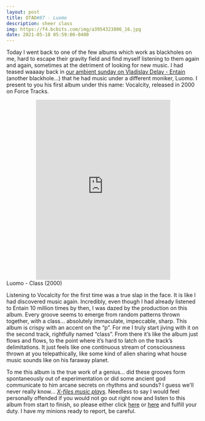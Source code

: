 ```yaml
---
layout: post
title: OTAD#87 - Luomo
description: sheer class
img: https://f4.bcbits.com/img/a3954323806_16.jpg
date: 2021-05-18 05:59:00-0400
---
```


Today I went back to one of the few albums which work as blackholes on me, hard to escape their gravity field and find myself listening to them again and again, sometimes at the detriment of looking for new music. I had teased waaaay back in [our ambient sunday on Vladislav Delay - Entain](https://naifrec.github.io/music/28_otad/) (another blackhole...) that he had music under a different moniker, Luomo. I present to you his first album under this name: Vocalcity, released in 2000 on Force Tracks.

<div style="text-align: center;">
    <iframe style="border: 0; width: 350px; height: 470px;" src="https://bandcamp.com/EmbeddedPlayer/album=3388471546/size=large/bgcol=ffffff/linkcol=0687f5/tracklist=false/track=95375902/transparent=true/" seamless><a href="https://vladislavdelay.bandcamp.com/album/vocalcity-20th-anniversary-re-master">Vocalcity 20th anniversary re-master by Luomo</a></iframe>
</div>

<div class="caption">
    Luomo - Class (2000)
</div>

Listening to Vocalcity for the first time was a true slap in the face. It is like I had discovered music again. Incredibly, even though I had already listened to Entain 10 million times by then, I was dazed by the production on this album. Every groove seems to emerge from random patterns thrown together, with a class... absolutely immaculate, impeccable, sharp. This album is crispy with an accent on the “p”. For me I truly start jiving with it on the second track, rightfully named “class”. From there it’s like the album just flows and flows, to the point where it’s hard to latch on the track’s delimitations. It just feels like one continuous stream of consciousness thrown at you telepathically, like some kind of alien sharing what house music sounds like on his faraway planet.

To me this album is the true work of a genius... did these grooves form spontaneously out of experimentation or did some ancient god communicate to him arcane secrets on rhythms and sounds? I guess we'll never really know... *[X-files music plays](https://youtu.be/9LLuoD1YQSw)*. Needless to say I would feel personally offended if you would not go out right now and listen to this album from start to finish, so please either click [here](https://open.spotify.com/album/0SYQ4x4DsodUOdJcWYmM5V?si=RslRpHmVQkCUMz-j9ByhZw) or [here](https://youtu.be/GIiqldGMv34) and fulfill your duty. I have my minions ready to report, be careful.
